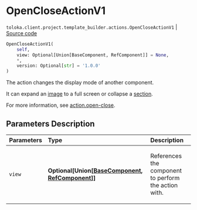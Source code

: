 # OpenCloseActionV1
`toloka.client.project.template_builder.actions.OpenCloseActionV1` | [Source code](https://github.com/Toloka/toloka-kit/blob/v1.2.1/src/client/project/template_builder/actions.py#L88)

```python
OpenCloseActionV1(
    self,
    view: Optional[Union[BaseComponent, RefComponent]] = None,
    *,
    version: Optional[str] = '1.0.0'
)
```

The action changes the display mode of another component.


It can expand an [image](toloka.client.project.template_builder.view.ImageViewV1.md) to a full screen
or collapse a [section](toloka.client.project.template_builder.view.CollapseViewV1.md).

For more information, see [action.open-close](https://toloka.ai/docs/template-builder/reference/action.open-close).

## Parameters Description

| Parameters | Type | Description |
| :----------| :----| :-----------|
`view`|**Optional\[Union\[[BaseComponent](toloka.client.project.template_builder.base.BaseComponent.md), [RefComponent](toloka.client.project.template_builder.base.RefComponent.md)\]\]**|<p>References the component to perform the action with.</p>
